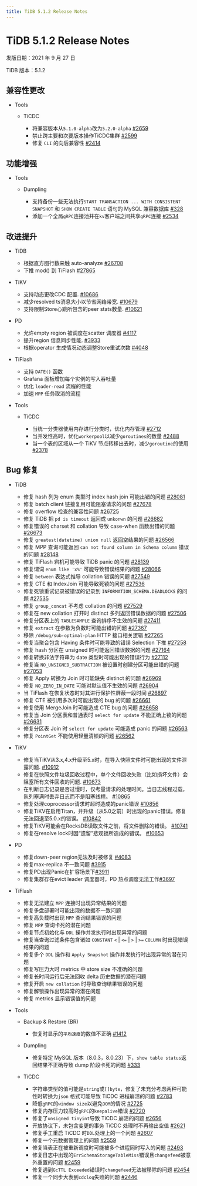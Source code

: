 ```yaml
---
title: TiDB 5.1.2 Release Notes
---
```


# TiDB 5.1.2 Release Notes

发版日期：2021 年 9 月 27 日

TiDB 版本：5.1.2  

## 兼容性更改

+ Tools

    + TiCDC

        - 将兼容版本从`5.1.0-alpha`改为`5.2.0-alpha` [#2659](https://github.com/pingcap/ticdc/pull/2659)
        - 禁止跨主要和次要版本操作TiCDC集群 [#2599](https://github.com/pingcap/ticdc/pull/2599)
        - 修复 `CLI` 的向后兼容性 [#2414](https://github.com/pingcap/ticdc/pull/2414)

## 功能增强

+ Tools

    + Dumpling

        - 支持备份一些无法执行`START TRANSACTION ... WITH CONSISTENT SNAPSHOT` 和 `SHOW CREATE TABLE` 语句的 MySQL 兼容数据库 [#328](https://github.com/pingcap/dumpling/pull/328)
        - 添加一个全局`gRPC`连接池并在`kv`客户端之间共享`gRPC`连接 [#2534](https://github.com/pingcap/ticdc/pull/2534)

## 改进提升

+ TiDB

    - 根据直方图行数来触 auto-analyze [#26708](https://github.com/pingcap/tidb/pull/26708)
    - 下推 mod() 到 TiFlash [#27865](https://github.com/pingcap/tidb/pull/27865)

+ TiKV

    - 支持动态更改CDC 配置. [#10686](https://github.com/tikv/tikv/pull/10686)
    - 减少resolved ts消息大小以节省网络带宽. [#10679](https://github.com/tikv/tikv/pull/10679)
    - 支持限制Store心跳所包含的peer stats数量. [#10621](https://github.com/tikv/tikv/pull/10621)

+ PD

    - 允许empty region 被调度在scatter 调度器 [#4117](https://github.com/tikv/pd/pull/4117)
    - 提升region 信息同步性能. [#3933](https://github.com/tikv/pd/pull/3933)
    - 根据operator 生成情况动态调整Store重试次数 [#4048](https://github.com/tikv/pd/pull/4048)

+ TiFlash

    - 支持 `DATE()` 函数
    - Grafana 面板增加每个实例的写入吞吐量
    - 优化 `leader-read` 流程的性能
    - 加速 `MPP` 任务取消的流程

+ Tools

    + TiCDC

        - 当统一分类器使用内存进行分类时，优化内存管理 [#2712](https://github.com/pingcap/ticdc/pull/2712)
        - 当并发性高时，优化`workerpool`以减少`goroutines`的数量 [#2488](https://github.com/pingcap/ticdc/pull/2488)
        - 当一个表的区域从一个 TiKV 节点转移出去时，减少`goroutine`的使用 [#2378](https://github.com/pingcap/ticdc/pull/2378)

## Bug 修复

+ TiDB

    - 修复 hash 列为 enum 类型时 index hash join 可能出错的问题 [#28081](https://github.com/pingcap/tidb/pull/28081)
    - 修复 batch client 链接复用可能阻塞请求的问题 [#27678](https://github.com/pingcap/tidb/pull/27678)
    - 修复 overflow 检查的兼容性问题 [#26725](https://github.com/pingcap/tidb/pull/26725)
    - 修复 TiDB 把 `pd is timeout` 返回成 `unkonwn` 的问题 [#26682](https://github.com/pingcap/tidb/pull/26682)
    - 修复错误的 charset 和 collation 导致 case-when 函数出错的问题 [#26673](https://github.com/pingcap/tidb/pull/26673)
    - 修复 `greatest(datetime) union null` 返回空结果的问题 [#26566](https://github.com/pingcap/tidb/pull/26566)
    - 修复 MPP 查询可能返回 `can not found column in Schema column` 错误的问题 [#28148](https://github.com/pingcap/tidb/pull/28148)
    - 修复 TiFlash 宕机可能导致 TiDB panic 的问题 [#28139](https://github.com/pingcap/tidb/pull/28139)
    - 修复谓词 `enum like 'x%'` 可能导致错误结果的问题 [#28066](https://github.com/pingcap/tidb/pull/28066)
    - 修复 `between` 表达式推导 collation 错误的问题 [#27549](https://github.com/pingcap/tidb/pull/27549)
    - 修复 CTE 和 IndexJoin 可能导致死锁的问题 [#27536](https://github.com/pingcap/tidb/pull/27536)
    - 修复死锁重试记录被错误的记录到 `INFORMATION_SCHEMA.DEADLOCKS` 的问题 [#27535](https://github.com/pingcap/tidb/pull/27535)
    - 修复 `group_concat` 不考虑 collation 的问题 [#27529](https://github.com/pingcap/tidb/pull/27529)
    - 修复在 new collation 打开时 distinct 多列返回错误数据的问题 [#27506](https://github.com/pingcap/tidb/pull/27506)
    - 修复分区表上的 `TABLESAMPLE` 查询排序不生效的问题 [#27411](https://github.com/pingcap/tidb/pull/27411)
    - 修复 `extract` 在参数为负数时可能出错的问题 [#27367](https://github.com/pingcap/tidb/pull/27367)
    - 移除 `/debug/sub-optimal-plan` HTTP 接口相关逻辑 [#27265](https://github.com/pingcap/tidb/pull/27265)
    - 修复当聚合包含 Having 条件时可能导致的错误 Selection 下推 [#27258](https://github.com/pingcap/tidb/pull/27258)
    - 修复 hash 分区在 unsigned 时可能返回错误数据的问题 [#27164](https://github.com/pingcap/tidb/pull/27164)
    - 修复转换非法字符串为 date 类型时可能出现的错误行为 [#27112](https://github.com/pingcap/tidb/pull/27112)
    - 修复当 `NO_UNSIGNED_SUBTRACTION` 被设置时创建分区可能出错的问题 [#27053](https://github.com/pingcap/tidb/pull/27053)
    - 修复 Apply 转换为 Join 时可能缺失 distinct 的问题 [#26969](https://github.com/pingcap/tidb/pull/26969)
    - 修复 `NO_ZERO_IN_DATE` 可能对默认值不生效的问题 [#26904](https://github.com/pingcap/tidb/pull/26904)
    - 当 TiFlash 在恢复状态时对其进行保护性屏蔽一段时间 [#26897](https://github.com/pingcap/tidb/pull/26897)
    - 修复 CTE 被引用多次时可能出现的 bug 的问题 [#26661](https://github.com/pingcap/tidb/pull/26661)
    - 修复使用 MergeJoin 时可能造成 CTE bug 的问题 [#26658](https://github.com/pingcap/tidb/pull/26658)
    - 修复当 Join 分区表和普通表时 `select for update` 不能正确上锁的问题 [#26631](https://github.com/pingcap/tidb/pull/26631)
    - 修复分区表 Join 时 `select for update` 可能造成 panic 的问题 [#26563](https://github.com/pingcap/tidb/pull/26563)
    - 修复 `PointGet` 不能使用轻量清锁的问题 [#26562](https://github.com/pingcap/tidb/pull/26562)

+ TiKV

    - 修复当TiKV从3.x,4.x升级至5.x时，在导入快照文件时可能出现的文件泄露问题. [#10912](https://github.com/tikv/tikv/pull/10912)
    - 修复在快照文件垃圾回收过程中，单个文件回收失败（比如损坏文件）会阻塞所有文件回收的问题. [#10873](https://github.com/tikv/tikv/pull/10873)
    - 在判断日志记录是否过慢时，仅考量请求的处理时间。当日志线程过载，队列塞满时丢弃日志而不是阻塞线程。 [#10865](https://github.com/tikv/tikv/pull/10865)
    - 修复处理coprocessor请求时超时造成的panic错误 [#10856](https://github.com/tikv/tikv/pull/10856)
    - 修复TiKV在启用Titan，并升级（从5.0之前）时出现的panic错误。修复无法回退至5.0.x的错误。 [#10842](https://github.com/tikv/tikv/pull/10842)
    - 修复TiKV可能会在RocksDB读取文件之前，将文件删除的错误。 [#10741](https://github.com/tikv/tikv/pull/10741)
    - 修复在resolve lock时因“遗留”悲观锁所造成的错误。 [#10653](https://github.com/tikv/tikv/pull/10653)

+ PD

    - 修复down-peer region无法及时被修复 [#4083](https://github.com/tikv/pd/pull/4083)
    - 修复max-replica 不一致问题 [#3915](https://github.com/tikv/pd/pull/3915)
    - 修复PD出现Panic在扩容场景下[#3911](https://github.com/tikv/pd/pull/3911)
    - 修复集群存在evict leader 调度器时，PD 热点调度无法工作[#3697](https://github.com/tikv/pd/pull/3697)

+ TiFlash

    - 修复无法建立 `MPP` 连接时出现异常结果的问题
    - 修复多盘部署时可能出现的数据不一致问题
    - 修复高负载时出现 `MPP` 查询结果错误的问题
    - 修复 `MPP` 查询卡死的潜在问题
    - 修复节点初始化与 `DDL` 操作并发执行时出现异常的问题
    - 修复当查询过滤条件包含诸如 `CONSTANT` `<` | `<=` | `>` | `>=` `COLUMN` 时出现错误结果的问题
    - 修复多个 `DDL` 操作和 `Apply Snapshot` 操作并发执行时出现异常的潜在问题
    - 修复写压力大时 metrics 中 store size 不准确的问题
    - 修复长时间运行后无法回收 delta 历史数据的潜在问题
    - 修复开启 `new collation` 时导致查询结果错误的问题
    - 修复解锁操作出现异常的潜在问题
    - 修复 metrics 显示错误值的问题

+ Tools

    + Backup & Restore (BR)

        - 恢复时显示的`平均速度`的数值不正确 [#1412](https://github.com/pingcap/br/pull/1412)

    + Dumpling

        - 修复特定 MySQL 版本（8.0.3，8.0.23）下，`show table status`返回结果不正确导致 dump 阶段卡死的问题 [#333](https://github.com/pingcap/dumpling/pull/333)

    + TiCDC

        - 字符串类型的值可能是`string`或`[]byte`，修复了未充分考虑两种可能性时转换为`json` 格式可能导致 TiCDC 进程崩溃的问题 [#2783](https://github.com/pingcap/ticdc/pull/2783)
        - 降低`gRPC`的`window size`以避免`OOM`的情况 [#2725](https://github.com/pingcap/ticdc/pull/2725)
        - 修复内存压力较高时`gRPC`的`keepalive`错误 [#2720](https://github.com/pingcap/ticdc/pull/2720)
        - 修复了`unsigned tinyint`导致 TiCDC 崩溃的问题 [#2656](https://github.com/pingcap/ticdc/pull/2656)
        - 开放协议下，未包含变更的事务 TiCDC 处理时不再输出空值  [#2621](https://github.com/pingcap/ticdc/pull/2621)
        - 修复手工重启 TiCDC 时`DDL`处理上的一个问题 [#2607](https://github.com/pingcap/ticdc/pull/2607)
        - 修复一个元数据管理上的问题 [#2559](https://github.com/pingcap/ticdc/pull/2559)
        - 修复当表正在被重新调度时可能被多个进程同时写入的问题 [#2493](https://github.com/pingcap/ticdc/pull/2493)
        - 修复日志中出现的`ErrSchemaStorageTableMiss`错误且`changefeed`被意外重置的问题 [#2459](https://github.com/pingcap/ticdc/pull/2459)
        - 修复遇到`GcTTL Exceeded`错误时`changefeed`无法被移除的问题 [#2454](https://github.com/pingcap/ticdc/pull/2454)
        - 修复一个同步大表到`cdclog`失败的问题 [#2446](https://github.com/pingcap/ticdc/pull/2446)
